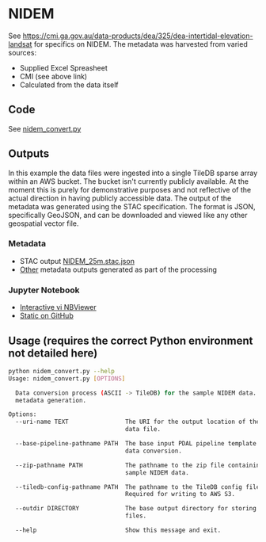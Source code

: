 # NIDEM

See https://cmi.ga.gov.au/data-products/dea/325/dea-intertidal-elevation-landsat for specifics on NIDEM.
The metadata was harvested from varied sources:
* Supplied Excel Spreasheet
* CMI (see above link)
* Calculated from the data itself

## Code
See [nidem_convert.py](nidem_convert.py)

## Outputs

In this example the data files were ingested into a single TileDB sparse array within an AWS bucket. The bucket isn't currently publicly available. At the moment this is purely for demonstrative purposes and not reflective of the actual direction in having publicly accessible data.
The output of the metadata was generated using the STAC specification. The format is JSON, specifically GeoJSON, and can be downloaded and viewed like any other geospatial vector file.

### Metadata
* STAC output [NIDEM_25m.stac.json](sample-output/NIDEM_25m.stac.json)
* [Other](sample-output) metadata outputs generated as part of the processing

### Jupyter Notebook
* [Interactive vi NBViewer](https://nbviewer.jupyter.org/github/ausseabed/special-potato/blob/main/NIDEM-samples/nidem-metadata-display.ipynb)
* [Static on GitHub](nidem-metadata-display.ipynb)

## Usage (requires the correct Python environment not detailed here)

```bash
python nidem_convert.py --help
Usage: nidem_convert.py [OPTIONS]

  Data conversion process (ASCII -> TileDB) for the sample NIDEM data. STAC
  metadata generation.

Options:
  --uri-name TEXT                The URI for the output location of the TileDB
                                 data file.

  --base-pipeline-pathname PATH  The base input PDAL pipeline template for
                                 data conversion.

  --zip-pathname PATH            The pathname to the zip file containing the
                                 sample NIDEM data.

  --tiledb-config-pathname PATH  The pathname to the TileDB config file.
                                 Required for writing to AWS S3.

  --outdir DIRECTORY             The base output directory for storing local
                                 files.

  --help                         Show this message and exit.
```
